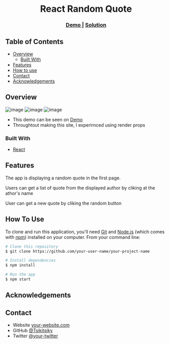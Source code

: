 <!-- Please update value in the {}  -->

<h1 align="center">React Random Quote</h1>

<div align="center">
  <h3>
    <a href="https://random-quote-rs.netlify.app/other">
      Demo
    </a>
    <span> | </span>
    <a href="https://github.com/Tsikitsiky/react-random-quote-generator">
      Solution
    </a>
  </h3>
</div>

<!-- TABLE OF CONTENTS -->

## Table of Contents

-   [Overview](#overview)
    -   [Built With](#built-with)
-   [Features](#features)
-   [How to use](#how-to-use)
-   [Contact](#contact)
-   [Acknowledgements](#acknowledgements)

<!-- OVERVIEW -->

## Overview

![image](./assets/quote1.png)
![image](./assets/quote1-foc.png)
![image](./assets/quote2.png)

-   This demo can be seen on <a href="https://{your-demo-link.your-domain}">Demo</a>
-   Throughtout making this site, I experirnced using render props


### Built With

<!-- This section should list any major frameworks that you built your project using. Here are a few examples.-->

-   [React](https://reactjs.org/)

## Features

<!-- List the features of your application or follow the template. Don't share the figma file here :) -->
The app is displaying a random quote in the first page. 

Users can get a list of quote from the displayed author by cliking at the athor's name

User can get a new quote by cliking the random button

## How To Use

<!-- Example: -->

To clone and run this application, you'll need [Git](https://git-scm.com) and [Node.js](https://nodejs.org/en/download/) (which comes with [npm](http://npmjs.com)) installed on your computer. From your command line:

```bash
# Clone this repository
$ git clone https://github.com/your-user-name/your-project-name

# Install dependencies
$ npm install

# Run the app
$ npm start
```

## Acknowledgements

<!-- This section should list any articles or add-ons/plugins that helps you to complete the project. This is optional but it will help you in the future. For example: -->

## Contact

-   Website [your-website.com](https://{your-web-site-link})
-   GitHub [@Tsikitsiky](https://{github.com/Tsikitsiky})
-   Twitter [@your-twitter](https://{twitter.com/your-username})
